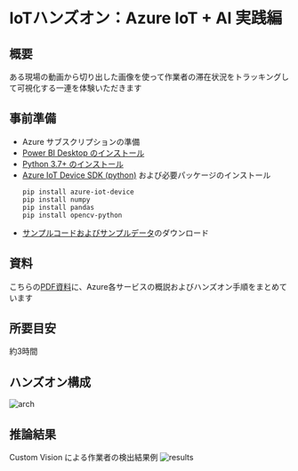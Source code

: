 # IoTハンズオン：Azure IoT + AI 実践編

## 概要
ある現場の動画から切り出した画像を使って作業者の滞在状況をトラッキングして可視化する一連を体験いただきます

## 事前準備
- Azure サブスクリプションの準備
- [Power BI Desktop のインストール](https://powerbi.microsoft.com/ja-jp/downloads/)
- [Python 3.7+ のインストール](https://www.python.org/downloads/)
- [Azure IoT Device SDK (python)](https://github.com/Azure/azure-iot-sdk-python/tree/master/azure-iot-device#installation) および必要パッケージのインストール
    ```
    pip install azure-iot-device
    pip install numpy
    pip install pandas
    pip install opencv-python
    ```     
- [サンプルコードおよびサンプルデータ](https://github.com/yahanda/hands-on-iot-customvision)のダウンロード

## 資料
こちらの[PDF資料](https://github.com/yahanda/hands-on-iot-customvision/raw/main/Hands-On-IoT-AI_CustomVision.pdf)に、Azure各サービスの概説およびハンズオン手順をまとめています

## 所要目安
約3時間

## ハンズオン構成 
![arch](https://raw.githubusercontent.com/wiki/yahanda/hands-on-iot-customvision/hands-on-arch.jpg)

## 推論結果
Custom Vision による作業者の検出結果例
![results](https://raw.githubusercontent.com/wiki/yahanda/hands-on-iot-customvision/person-detection-results.gif)
